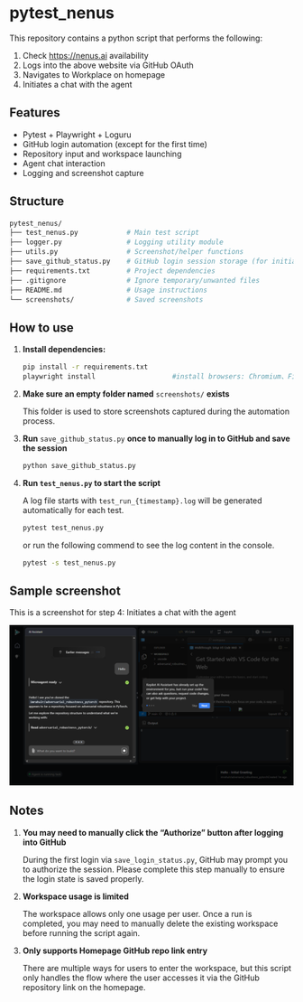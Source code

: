 # pytest_nenus

This repository contains a python script that performs the following:

1. Check https://nenus.ai availability
2. Logs into the above website via GitHub OAuth
3. Navigates to Workplace on homepage
4. Initiates a chat with the agent

## Features

- Pytest + Playwright + Loguru
- GitHub login automation (except for the first time)
- Repository input and workspace launching
- Agent chat interaction
- Logging and screenshot capture

## Structure

```bash
pytest_nenus/
├── test_nenus.py            # Main test script
├── logger.py                # Logging utility module
├── utils.py                 # Screenshot/helper functions
├── save_github_status.py    # GitHub login session storage (for initial login)
├── requirements.txt         # Project dependencies
├── .gitignore               # Ignore temporary/unwanted files
├── README.md                # Usage instructions
└── screenshots/             # Saved screenshots
```

## How to use

1. **Install dependencies:**

   ```bash
   pip install -r requirements.txt
   playwright install					#install browsers: Chromium、Firefox、WebKit
   ```

2. **Make sure an empty folder named** `screenshots/` **exists**

   This folder is used to store screenshots captured during the automation process.

3. **Run** `save_github_status.py` **once to manually log in to GitHub and save the session**

   ```bash
   python save_github_status.py
   ```

4. **Run `test_nenus.py` to start the script**

   A log file starts with `test_run_{timestamp}.log` will be generated automatically for each test.

   ```bash
   pytest test_nenus.py
   ```
   
   or run the following commend to see the log content in the console.
   
   ```bash
   pytest -s test_nenus.py
   ```

## Sample screenshot

This is a screenshot for step 4: Initiates a chat with the agent

![04_chat_success_sample](https://github.com/sneering/pytest_nenus/blob/main/screenshots/04_chat_success_sample.png)

## Notes

1. **You may need to manually click the “Authorize” button after logging into GitHub**

   During the first login via `save_login_status.py`, GitHub may prompt you to authorize the session. Please complete this step manually to ensure the login state is saved properly.

2. **Workspace usage is limited**

   The workspace allows only one usage per user. Once a run is completed, you may need to manually delete the existing workspace before running the script again.

3. **Only supports Homepage GitHub repo link entry**

   There are multiple ways for users to enter the workspace, but this script only handles the flow where the user accesses it via the GitHub repository link on the homepage.

